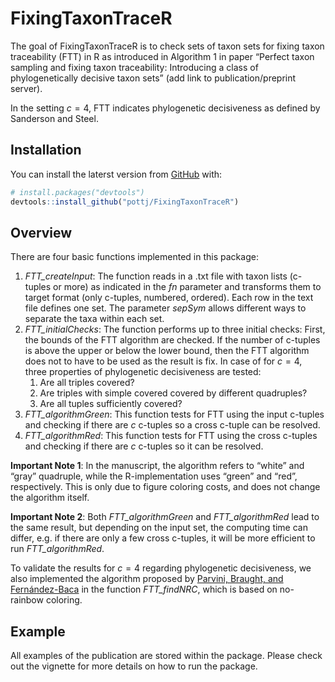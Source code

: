 
<!-- README.md is generated from README.Rmd. Please edit that file -->

# FixingTaxonTraceR

<!-- badges: start -->
<!-- badges: end -->

The goal of FixingTaxonTraceR is to check sets of taxon sets for fixing
taxon traceability (FTT) in R as introduced in Algorithm 1 in paper
“Perfect taxon sampling and fixing taxon traceability: Introducing a
class of phylogenetically decisive taxon sets” (add link to
publication/preprint server).

In the setting $c=4$, FTT indicates phylogenetic decisiveness as defined
by Sanderson and Steel.

## Installation

You can install the laterst version from [GitHub](https://github.com/)
with:

``` r
# install.packages("devtools")
devtools::install_github("pottj/FixingTaxonTraceR")
```

## Overview

There are four basic functions implemented in this package:

1.  *FTT_createInput*: The function reads in a .txt file with taxon
    lists (c-tuples or more) as indicated in the *fn* parameter and
    transforms them to target format (only c-tuples, numbered, ordered).
    Each row in the text file defines one set. The parameter *sepSym*
    allows different ways to separate the taxa within each set.
2.  *FTT_initialChecks*: The function performs up to three initial
    checks: First, the bounds of the FTT algorithm are checked. If the
    number of c-tuples is above the upper or below the lower bound, then
    the FTT algorithm does not to have to be used as the result is fix.
    In case of for $c=4$, three properties of phylogenetic decisiveness
    are tested:
    1.  Are all triples covered?
    2.  Are triples with simple covered covered by different quadruples?
    3.  Are all tuples sufficiently covered?
3.  *FTT_algorithmGreen*: This function tests for FTT using the input
    c-tuples and checking if there are $c$ c-tuples so a cross c-tuple
    can be resolved.
4.  *FTT_algorithmRed*: This function tests for FTT using the cross
    c-tuples and checking if there are $c$ c-tuples so it can be
    resolved.

**Important Note 1**: In the manuscript, the algorithm refers to “white”
and “gray” quadruple, while the R-implementation uses “green” and “red”,
respectively. This is only due to figure coloring costs, and does not
change the algorithm itself.

**Important Note 2**: Both *FTT_algorithmGreen* and *FTT_algorithmRed*
lead to the same result, but depending on the input set, the computing
time can differ, e.g. if there are only a few cross c-tuples, it will be
more efficient to run *FTT_algorithmRed*.

To validate the results for $c=4$ regarding phylogenetic decisiveness,
we also implemented the algorithm proposed by [Parvini, Braught, and
Fernández-Baca](https://dl.acm.org/doi/10.1007/978-3-030-57821-3_17) in
the function *FTT_findNRC*, which is based on no-rainbow coloring.

## Example

All examples of the publication are stored within the package. Please
check out the vignette for more details on how to run the package.
